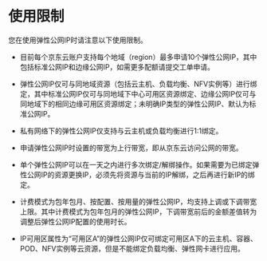 # 使用限制

您在使用弹性公网IP时请注意以下使用限制。

- 目前每个京东云账户支持每个地域（region）最多申请10个弹性公网IP，其中包括标准公网IP和边缘公网IP，如需更多配额请提交工单申请。

- 弹性公网IP仅可与同地域资源（包括云主机、负载均衡、NFV实例等）进行绑定，其中标准公网IP仅可与同地域下中心可用区资源绑定、边缘公网IP仅可与同地域下的相同边缘可用区资源绑定；未明确IP类型的弹性公网IP、默认为标准公网IP。

- 私有网络下的弹性公网IP仅支持与云主机或负载均衡进行1:1绑定。

- 申请弹性公网IP时设置的带宽为上行带宽，即从京东云访问公网的带宽。

- 单个弹性公网IP可以在一天之内进行多次绑定/解绑操作。如果需要为已绑定弹性公网IP的资源更换IP，必须先将资源与当前的IP解绑，之后再进行新IP的绑定。

- 计费模式为包年包月、按配置、按用量的弹性公网IP，均支持上调或下调带宽上限。其中计费模式为包年包月的弹性公网IP，下调带宽前后的金额差值转为调整后弹性公网IP配置的使用时长。

- IP可用区属性为“可用区A”的弹性公网IP仅可绑定可用区A下的云主机、容器、POD、NFV实例等云资源，但是不能绑定负载均衡、弹性网卡进行应用。


